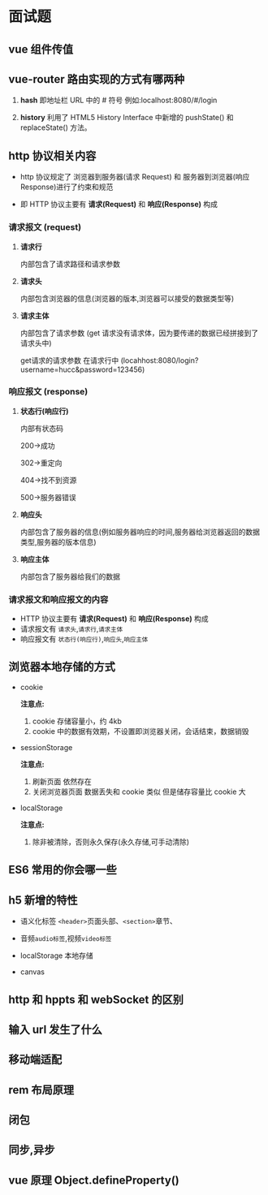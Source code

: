 # 面试题

## vue 组件传值

## vue-router 路由实现的方式有哪两种

1. **hash** 即地址栏 URL 中的 # 符号 例如:localhost:8080/#/login

2. **history** 利用了 HTML5 History Interface 中新增的 pushState() 和 replaceState() 方法。

## http 协议相关内容

- http 协议规定了 浏览器到服务器(请求 Request) 和 服务器到浏览器(响应 Response)进行了约束和规范

- 即 HTTP 协议主要有 **请求(Request)** 和 **响应(Response)** 构成

### 请求报文 (request)

1. **请求行**

   内部包含了请求路径和请求参数

2. **请求头**

   内部包含浏览器的信息(浏览器的版本,浏览器可以接受的数据类型等)

3. **请求主体**

   内部包含了请求参数 (get 请求没有请求体，因为要传递的数据已经拼接到了请求头中)


    get请求的请求参数 在请求行中 (locahhost:8080/login?username=hucc&password=123456)

### 响应报文 (response)

1. **状态行(响应行)**

   内部有状态码

   200->成功

   302->重定向

   404->找不到资源

   500->服务器错误

2) **响应头**

   内部包含了服务器的信息(例如服务器响应的时间,服务器给浏览器返回的数据类型,服务器的版本信息)

3) **响应主体**

   内部包含了服务器给我们的数据

### 请求报文和响应报文的内容

- HTTP 协议主要有 **请求(Request)** 和 **响应(Response)** 构成
- 请求报文有 `请求头`,`请求行`,`请求主体`
- 响应报文有 `状态行(响应行)`,`响应头`,`响应主体`

## 浏览器本地存储的方式

- cookie

  **注意点:**

  1. cookie 存储容量小，约 4kb
  2. cookie 中的数据有效期，不设置即浏览器关闭，会话结束，数据销毁

- sessionStorage

  **注意点:**

  1. 刷新页面 依然存在
  2. 关闭浏览器页面 数据丢失和 cookie 类似 但是储存容量比 cookie 大

- localStorage

  **注意点:**

  1. 除非被清除，否则永久保存(永久存储,可手动清除)

## ES6 常用的你会哪一些

## h5 新增的特性

- 语义化标签 `<header>`页面头部、`<section>`章节、

- 音频`audio标签`,视频`video标签`

- localStorage 本地存储

- canvas

## http 和 hppts 和 webSocket 的区别

## 输入 url 发生了什么

## 移动端适配

## rem 布局原理

## 闭包

## 同步,异步

## vue 原理 Object.defineProperty()
